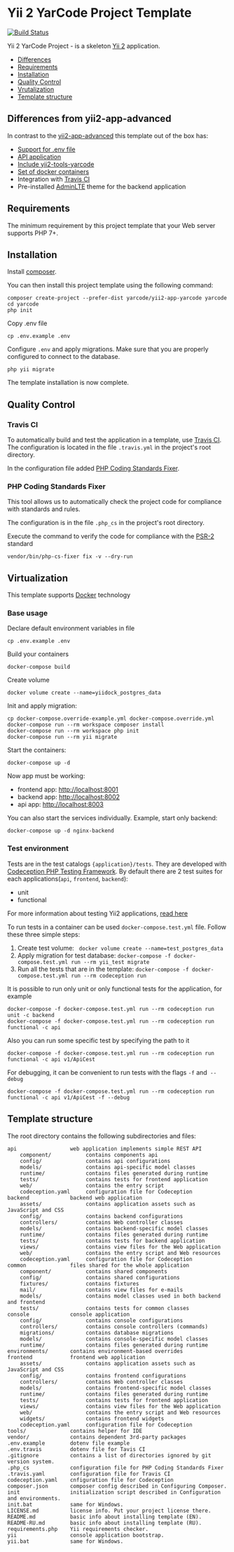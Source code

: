 Yii 2 YarCode Project Template
==============================
[![Build Status](https://travis-ci.org/yarcode/yii2-app-yarcode.svg?branch=master)](https://travis-ci.org/yarcode/yii2-app-yarcode) 

Yii 2 YarCode Project - is a skeleton [Yii 2](http://www.yiiframework.com/) application.
* [Differences](#differences-from-yii2-app-advanced)
* [Requirements](#requirements)
* [Installation](#installation)
* [Quality Control](#quality-control)
* [Vrutalization](#vrutalization)
* [Template structure](#template-structure)

Differences from yii2-app-advanced
----------------------------------
In contrast to the  [yii2-app-advanced](https://github.com/yiisoft/yii2-app-advanced) this template out of the box has:
* [Support for .env file](docs/DOTENV-FILE.md)
* [API application](docs/API-APPLICATION.md)
* [Include yii2-tools-yarcode](https://github.com/yarcode/yii2-tools-yarcode)
* [Set of docker containers](#vrutalization)
* Integration with [Travis CI](https://travis-ci.org/)
* Pre-installed [AdminLTE](https://adminlte.io/) theme for the backend application

Requirements
------------
The minimum requirement by this project template that your Web server supports PHP 7+.

Installation
------------
Install [composer](http://getcomposer.org]).

You can then install this project template using the following command:

```
composer create-project --prefer-dist yarcode/yii2-app-yarcode yarcode 
сd yarcode 
php init 
```

Copy .env file

```
cp .env.example .env
```

Configure `.env` and apply migrations. Make sure that you are properly configured to connect to the database.

``` 
php yii migrate 
``` 

The template installation is now complete.

Quality Control
---------------
### Travis CI 

To automatically build and test the application in a template, use [Travis CI](https://docs.travis-ci.com/user/getting-started/). The configuration is located in the file `.travis.yml` in the project's root directory. 

In the configuration file added [PHP Coding Standards Fixer](https://github.com/FriendsOfPHP/PHP-CS-Fixer). 

### PHP Coding Standards Fixer

This tool allows us to automatically check the project code for compliance with standards and rules.

The configuration is in the file `.php_cs` in the project's root directory.

Execute the command to verify the code for compliance with the [PSR-2](http://www.php-fig.org/psr/psr-2/) standard 
``` 
vendor/bin/php-cs-fixer fix -v --dry-run 
```

## Virtualization

This template supports [Docker](https://www.docker.com/) technology

### Base usage

Declare default environment variables in file
```
cp .env.example .env
```
Build your containers
```
docker-compose build
```
Create volume
```
docker volume create --name=yiidock_postgres_data
```
Init and apply migration:
```
cp docker-compose.override-example.yml docker-compose.override.yml
docker-compose run --rm workspace composer install
docker-compose run --rm workspace php init
docker-compose run --rm yii migrate
```
Start the containers:
```
docker-compose up -d
```

Now app must be working:

* frontend app: [http://localhost:8001](http://localhost:8001)
* backend app: [http://localhost:8002](http://localhost:8002)
* api app: [http://localhost:8003](http://localhost:8003)

You can also start the services individually. 
Example, start only backend:
```
docker-compose up -d nginx-backend 
```
### Test environment
Tests are in the test catalogs `{application}/tests`.
They are developed with [Codeception PHP Testing Framework](http://codeception.com/). By default there are 2 test suites for each applications(`api`, `frontend`, `backend`): 

- unit 
- functional 

For more information about testing Yii2 applications, [read here](http://codeception.com/docs/modules/Yii2) 

To run tests in a container can be used `docker-compose.test.yml` file.
Follow these three simple steps:
1. Create test volume:    ` docker volume create --name=test_postgres_data`
2. Apply migration for test database: `docker-compose -f docker-compose.test.yml run --rm yii_test migrate  `
3. Run all the tests that are in the template: `docker-compose -f docker-compose.test.yml run --rm codeception run `
    
It is possible to run only unit or only functional tests for the application, for example
``` 
docker-compose -f docker-compose.test.yml run --rm codeception run unit -c backend 
docker-compose -f docker-compose.test.yml run --rm codeception run functional -c api 
``` 
Also you can run some specific test by specifying the path to it
``` 
docker-compose -f docker-compose.test.yml run --rm codeception run functional -c api v1/ApiCest 
``` 
For debugging, it can be convenient to run tests with the flags `-f` and` --debug`
``` 
docker-compose -f docker-compose.test.yml run --rm codeception run functional -c api v1/ApiCest -f --debug 
``` 
Template structure
------------------
The root directory contains the following subdirectories and files:
```
api                 web application implements simple REST API    
    component/           contains components api
    config/              contains api configurations
    models/              contains api-specific model classes
    runtime/             contains files generated during runtime
    tests/               contains tests for frontend application
    web/                 contains the entry script
    codeception.yaml     configuration file for Codeception
backend             backend web application
    assets/              contains application assets such as JavaScript and CSS
    config/              contains backend configurations
    controllers/         contains Web controller classes
    models/              contains backend-specific model classes
    runtime/             contains files generated during runtime
    tests/               contains tests for backend application    
    views/               contains view files for the Web application
    web/                 contains the entry script and Web resources
    codeception.yaml     configuration file for Codeception
common              files shared for the whole application
    component/           contains shared components
    config/              contains shared configurations
    fixtures/            contains fixtures
    mail/                contains view files for e-mails
    models/              contains model classes used in both backend and frontend
    tests/               contains tests for common classes        
console             console application
    config/              contains console configurations
    controllers/         contains console controllers (commands)
    migrations/          contains database migrations
    models/              contains console-specific model classes
    runtime/             contains files generated during runtime
environments/       contains environment-based overrides
frontend            frontend web application
    assets/              contains application assets such as JavaScript and CSS
    config/              contains frontend configurations
    controllers/         contains Web controller classes
    models/              contains frontend-specific model classes
    runtime/             contains files generated during runtime
    tests/               contains tests for frontend application
    views/               contains view files for the Web application
    web/                 contains the entry script and Web resources
    widgets/             contains frontend widgets
    codeception.yaml     configuration file for Codeception
tools/              contains helper for IDE       
vendor/             contains dependent 3rd-party packages
.env.example        dotenv file example
.env.travis         dotenv file for Tavis CI
.gitignore          contains a list of directories ignored by git version system. 
.php_cs             configuration file for PHP Coding Standards Fixer
.travis.yaml        configuration file for Travis CI 
codeception.yaml    cnfiguration file for Codeception 
composer.json       composer config described in Configuring Composer.
init                initialization script described in Configuration and environments.
init.bat            same for Windows.
LICENSE.md          license info. Put your project license there.
README.md           basic info about installing template (EN).
README-RU.md        basic info about installing template (RU).
requirements.php    Yii requirements checker.
yii                 console application bootstrap.
yii.bat             same for Windows.
```